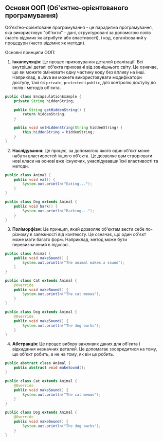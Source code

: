 ## Основи ООП (Об'єктно-орієнтованого програмування)

Об'єктно-орієнтоване програмування - це парадигма програмування, яка використовує "об'єкти" - дані, структуровані за допомогою полів (часто відомих як атрибути або властивості), і код, організований у процедури (часто відомих як методи).

Основні принципи ООП:

1. **Інкапсуляція**: Це процес приховування деталей реалізації. Всі внутрішні деталі об'єкта приховані від зовнішнього світу. Це означає, що ви можете змінювати одну частину коду без впливу на інші. Наприклад, в Java ви можете використовувати модифікатори доступу, такі як `private`, `protected` і `public`, для контролю доступу до полів і методів об'єкта.

```java
public class EncapsulationExample {
    private String hiddenString;

    public String getHiddenString() {
        return hiddenString;
    }

    public void setHiddenString(String hiddenString) {
        this.hiddenString = hiddenString;
    }
}
```

2. **Наслідування**: Це процес, за допомогою якого один об'єкт може набути властивостей іншого об'єкта. Це дозволяє вам створювати нові класи на основі вже існуючих, унаслідувавши їхні властивості та методи.

```java
public class Animal {
    public void eat() {
        System.out.println("Eating...");
    }
}

public class Dog extends Animal {
    public void bark() {
        System.out.println("Barking...");
    }
}
```

3. **Поліморфізм**: Це принцип, який дозволяє об'єктам вести себе по-різному в залежності від контексту. Це означає, що один об'єкт може мати багато форм. Наприклад, метод може бути перевизначений в підкласі.

```java
public class Animal {
    public void makeSound() {
        System.out.println("The animal makes a sound");
    }
}

public class Cat extends Animal {
    @Override
    public void makeSound() {
        System.out.println("The cat meows");
    }
}

public class Dog extends Animal {
    @Override
    public void makeSound() {
        System.out.println("The dog barks");
    }
}
```

4. **Абстракція**: Це процес вибору важливих даних для об'єкта і відкидання незначних деталей. Це допомагає зосередитися на тому, що об'єкт робить, а не на тому, як він це робить.

```java
public abstract class Animal {
    public abstract void makeSound();
}

public class Cat extends Animal {
    @Override
    public void makeSound() {
        System.out.println("The cat meows");
    }
}

public class Dog extends Animal {
    @Override
    public void makeSound() {
        System.out.println("The dog barks");
    }
}
```
```
